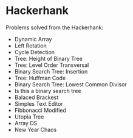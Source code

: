 # Hackerhank

Problems solved from the Hackerhank:

- Dynamic Array
- Left Rotation
- Cycle Detection
- Tree: Height of Binary Tree
- Tree: Level Order Transversal
- Binary Search Tree: Insertion
- Tree: Huffman Code
- Binary Search Tree: Lowest Common Divisor
- Is this a binary search tree
- Balaced Brackest
- Simples Text Editor
- Fibbonacci Modified
- Utopia Tree
- Array DS
- New Year Chaos
